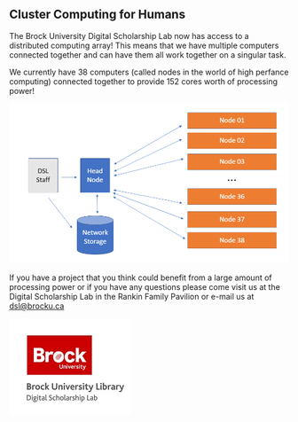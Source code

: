## Cluster Computing for Humans

The Brock University Digital Scholarship Lab now has access to a distributed computing array!  This means that we have multiple computers connected together and can have them all work together on a singular task.

We currently have 38 computers (called nodes in the world of high perfance computing) connected together to provide 152 cores worth of processing power!

![HPC Process][hpc]

If you have a project that you think could benefit from a large amount of processing power or if you have any questions please come visit us at the Digital Scholarship Lab in the Rankin Family Pavilion or e-mail us at dsl@brocku.ca

![DSL Logo][dsllogo]








[hpc]: hpc_diagram.png
[dsllogo]: dsl-logo.jpg
